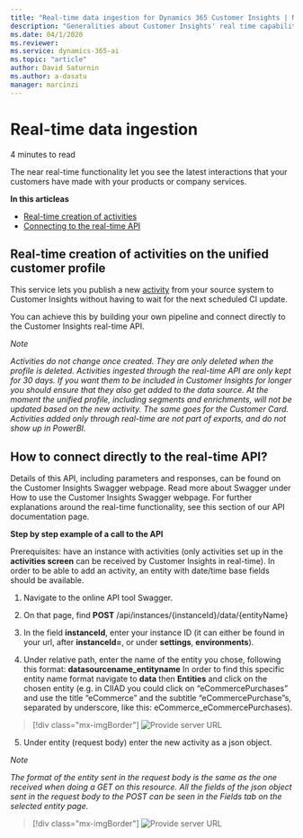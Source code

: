 ```yaml
---
title: "Real-time data ingestion for Dynamics 365 Customer Insights | Microsoft Docs"
description: "Generalities about Customer Insights' real time capabilities"
ms.date: 04/1/2020
ms.reviewer: 
ms.service: dynamics-365-ai
ms.topic: "article"
author: David Saturnin
ms.author: a-dasatu
manager: marcinzi
---
```


# Real-time data ingestion
4 minutes to read

The near real-time functionality let you see the latest interactions that your customers have made with your products or company services.

**In this articleas**
- [Real-time creation of activities](#Real-time-creation-of-activities-on-the-unified-customer-profile)
- [Connecting to the real-time API](#How-to-connect-directly-to-the-real-time-API?)


## Real-time creation of activities on the unified customer profile

This service lets you publish a new [activity](#pm-activities) from your source system to Customer Insights without having to wait for the next scheduled CI update.

You can achieve this by building your own pipeline and connect directly to the Customer Insights real-time API.

*Note*

*Activities do not change once created. They are only deleted when the profile is deleted.
Activities ingested through the real-time API are only kept for 30 days. If you want them to be included in Customer Insights for longer you should ensure that they also get added to the data source.
At the moment the unified profile, including segments and enrichments, will not be updated based on the new activity. The same goes for the Customer Card. 
Activities added only through real-time are not part of exports, and do not show up in PowerBI.*


## How to connect directly to the real-time API?

Details of this API, including parameters and responses, can be found on the Customer Insights Swagger webpage. Read more about Swagger under How to use the Customer Insights Swagger webpage.
For further explanations around the real-time functionality, see this section of our API documentation page.

**Step by step example of a call to the API**

Prerequisites: have an instance with activities (only activities set up in the **activities screen** can be received by Customer Insights in real-time). In order to be able to add an activity, an entity with date/time base fields should be available.

1.	Navigate to the online API tool Swagger.
2.	On that page, find **POST** /api/instances/{instanceId}/data/{entityName}

3. In the field **instanceId**, enter your instance ID (it can either be found in your url, after **instanceId=**, or under **settings**, **environments**).

4.	Under relative path, enter the name of the entity you chose, following this format: **datasourcename_entityname**
In order to find this specific entity name format navigate to **data** then **Entities** and click on the chosen entity (e.g. in CIIAD you could click on “eCommercePurchases” and use the title “eCommerce” and the subtitle “eCommercePurchase”s, separated by underscore, like this: eCommerce_eCommercePurchases).

   > [!div class="mx-imgBorder"]
   > ![Provide server URL](EntityName.png "The specific entity name format.")

5.	Under entity (request body) enter the new activity as a json object.

*Note*

*The format of the entity sent in the request body is the same as the one received when doing a GET on this resource.
All the fields of the json object sent in the request body to the POST can be seen in the Fields tab on the selected entity page.*

   > [!div class="mx-imgBorder"]
   > ![Provide server URL](Fields.png "Fields entity tab in the entity page in Customer Insights.")
